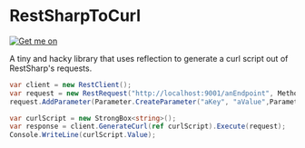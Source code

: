 # RestSharpToCurl

[![Get me on](https://img.shields.io/badge/NuGet-004880?style=for-the-badge&logo=nuget&logoColor=white)](https://www.nuget.org/packages/SomeGenericDev.RestSharpToCurl)

A tiny and hacky library that uses reflection to generate a curl script out of RestSharp's requests.

```csharp
var client = new RestClient();
var request = new RestRequest("http://localhost:9001/anEndpoint", Method.Get);
request.AddParameter(Parameter.CreateParameter("aKey", "aValue",ParameterType.GetOrPost));

var curlScript = new StrongBox<string>();
var response = client.GenerateCurl(ref curlScript).Execute(request);
Console.WriteLine(curlScript.Value);
```
